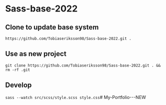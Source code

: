 # Sass-base-2022

## Clone to update base system
`https://github.com/Tobiaseriksson98/Sass-base-2022.git .`

## Use as new project

`git clone https://github.com/Tobiaseriksson98/Sass-base-2022.git . && rm -rf .git`

## Develop
`sass --watch src/scss/style.scss style.css`# My-Portfolio---NEW
